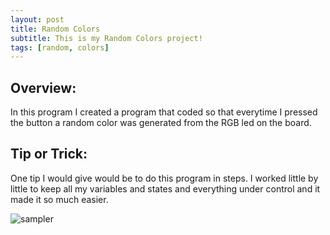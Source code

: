 ```yaml
---
layout: post
title: Random Colors
subtitle: This is my Random Colors project!
tags: [random, colors]
---
```


## Overview:
In this program I created a program that coded so that everytime I pressed the button a random color was generated from the RGB led on the board. 

## Tip or Trick:
One tip I would give would be to do this program in steps. I worked little by little to keep all my variables and states and everything under control and it made it so much easier. 


![sampler](https://luciasher.github.io/img/RANDOM1.png)
